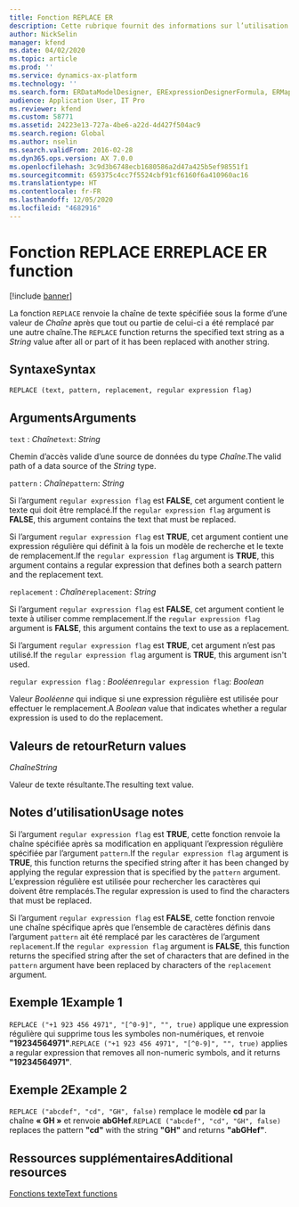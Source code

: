 ```yaml
---
title: Fonction REPLACE ER
description: Cette rubrique fournit des informations sur l’utilisation de la fonction REPLACE États électroniques (ER).
author: NickSelin
manager: kfend
ms.date: 04/02/2020
ms.topic: article
ms.prod: ''
ms.service: dynamics-ax-platform
ms.technology: ''
ms.search.form: ERDataModelDesigner, ERExpressionDesignerFormula, ERMappedFormatDesigner, ERModelMappingDesigner
audience: Application User, IT Pro
ms.reviewer: kfend
ms.custom: 58771
ms.assetid: 24223e13-727a-4be6-a22d-4d427f504ac9
ms.search.region: Global
ms.author: nselin
ms.search.validFrom: 2016-02-28
ms.dyn365.ops.version: AX 7.0.0
ms.openlocfilehash: 3c9d3b6748ecb1680586a2d47a425b5ef98551f1
ms.sourcegitcommit: 659375c4cc7f5524cbf91cf6160f6a410960ac16
ms.translationtype: HT
ms.contentlocale: fr-FR
ms.lasthandoff: 12/05/2020
ms.locfileid: "4682916"
---
```

# <a name="replace-er-function"></a><span data-ttu-id="b78a0-103">Fonction REPLACE ER</span><span class="sxs-lookup"><span data-stu-id="b78a0-103">REPLACE ER function</span></span>

[!include [banner](../includes/banner.md)]

<span data-ttu-id="b78a0-104">La fonction `REPLACE` renvoie la chaîne de texte spécifiée sous la forme d’une valeur de *Chaîne* après que tout ou partie de celui-ci a été remplacé par une autre chaîne.</span><span class="sxs-lookup"><span data-stu-id="b78a0-104">The `REPLACE` function returns the specified text string as a *String* value after all or part of it has been replaced with another string.</span></span>

## <a name="syntax"></a><span data-ttu-id="b78a0-105">Syntaxe</span><span class="sxs-lookup"><span data-stu-id="b78a0-105">Syntax</span></span>

```vb
REPLACE (text, pattern, replacement, regular expression flag)
```

## <a name="arguments"></a><span data-ttu-id="b78a0-106">Arguments</span><span class="sxs-lookup"><span data-stu-id="b78a0-106">Arguments</span></span>

<span data-ttu-id="b78a0-107">`text` : *Chaîne*</span><span class="sxs-lookup"><span data-stu-id="b78a0-107">`text`: *String*</span></span>

<span data-ttu-id="b78a0-108">Chemin d’accès valide d’une source de données du type *Chaîne*.</span><span class="sxs-lookup"><span data-stu-id="b78a0-108">The valid path of a data source of the *String* type.</span></span>

<span data-ttu-id="b78a0-109">`pattern` : *Chaîne*</span><span class="sxs-lookup"><span data-stu-id="b78a0-109">`pattern`: *String*</span></span>

<span data-ttu-id="b78a0-110">Si l’argument `regular expression flag` est **FALSE**, cet argument contient le texte qui doit être remplacé.</span><span class="sxs-lookup"><span data-stu-id="b78a0-110">If the `regular expression flag` argument is **FALSE**, this argument contains the text that must be replaced.</span></span>

<span data-ttu-id="b78a0-111">Si l’argument `regular expression flag` est **TRUE**, cet argument contient une expression régulière qui définit à la fois un modèle de recherche et le texte de remplacement.</span><span class="sxs-lookup"><span data-stu-id="b78a0-111">If the `regular expression flag` argument is **TRUE**, this argument contains a regular expression that defines both a search pattern and the replacement text.</span></span>

<span data-ttu-id="b78a0-112">`replacement` : *Chaîne*</span><span class="sxs-lookup"><span data-stu-id="b78a0-112">`replacement`: *String*</span></span>

<span data-ttu-id="b78a0-113">Si l’argument `regular expression flag` est **FALSE**, cet argument contient le texte à utiliser comme remplacement.</span><span class="sxs-lookup"><span data-stu-id="b78a0-113">If the `regular expression flag` argument is **FALSE**, this argument contains the text to use as a replacement.</span></span>

<span data-ttu-id="b78a0-114">Si l’argument `regular expression flag` est **TRUE**, cet argument n’est pas utilisé.</span><span class="sxs-lookup"><span data-stu-id="b78a0-114">If the `regular expression flag` argument is **TRUE**, this argument isn't used.</span></span>

<span data-ttu-id="b78a0-115">`regular expression flag` : *Booléen*</span><span class="sxs-lookup"><span data-stu-id="b78a0-115">`regular expression flag`: *Boolean*</span></span>

<span data-ttu-id="b78a0-116">Valeur *Booléenne* qui indique si une expression régulière est utilisée pour effectuer le remplacement.</span><span class="sxs-lookup"><span data-stu-id="b78a0-116">A *Boolean* value that indicates whether a regular expression is used to do the replacement.</span></span>

## <a name="return-values"></a><span data-ttu-id="b78a0-117">Valeurs de retour</span><span class="sxs-lookup"><span data-stu-id="b78a0-117">Return values</span></span>

<span data-ttu-id="b78a0-118">*Chaîne*</span><span class="sxs-lookup"><span data-stu-id="b78a0-118">*String*</span></span>

<span data-ttu-id="b78a0-119">Valeur de texte résultante.</span><span class="sxs-lookup"><span data-stu-id="b78a0-119">The resulting text value.</span></span>

## <a name="usage-notes"></a><span data-ttu-id="b78a0-120">Notes d’utilisation</span><span class="sxs-lookup"><span data-stu-id="b78a0-120">Usage notes</span></span>

<span data-ttu-id="b78a0-121">Si l’argument `regular expression flag` est **TRUE**, cette fonction renvoie la chaîne spécifiée après sa modification en appliquant l’expression régulière spécifiée par l’argument `pattern`.</span><span class="sxs-lookup"><span data-stu-id="b78a0-121">If the `regular expression flag` argument is **TRUE**, this function returns the specified string after it has been changed by applying the regular expression that is specified by the `pattern` argument.</span></span> <span data-ttu-id="b78a0-122">L’expression régulière est utilisée pour rechercher les caractères qui doivent être remplacés.</span><span class="sxs-lookup"><span data-stu-id="b78a0-122">The regular expression is used to find the characters that must be replaced.</span></span>

<span data-ttu-id="b78a0-123">Si l’argument `regular expression flag` est **FALSE**, cette fonction renvoie une chaîne spécifique après que l’ensemble de caractères définis dans l’argument `pattern` ait été remplacé par les caractères de l’argument `replacement`.</span><span class="sxs-lookup"><span data-stu-id="b78a0-123">If the `regular expression flag` argument is **FALSE**, this function returns the specified string after the set of characters that are defined in the `pattern` argument have been replaced by characters of the `replacement` argument.</span></span> 

## <a name="example-1"></a><span data-ttu-id="b78a0-124">Exemple 1</span><span class="sxs-lookup"><span data-stu-id="b78a0-124">Example 1</span></span>

<span data-ttu-id="b78a0-125">`REPLACE ("+1 923 456 4971", "[^0-9]", "", true)` applique une expression régulière qui supprime tous les symboles non-numériques, et renvoie **"19234564971"**.</span><span class="sxs-lookup"><span data-stu-id="b78a0-125">`REPLACE ("+1 923 456 4971", "[^0-9]", "", true)` applies a regular expression that removes all non-numeric symbols, and it returns **"19234564971"**.</span></span> 

## <a name="example-2"></a><span data-ttu-id="b78a0-126">Exemple 2</span><span class="sxs-lookup"><span data-stu-id="b78a0-126">Example 2</span></span>

<span data-ttu-id="b78a0-127">`REPLACE ("abcdef", "cd", "GH", false)` remplace le modèle **cd** par la chaîne **« GH »** et renvoie **abGHef**.</span><span class="sxs-lookup"><span data-stu-id="b78a0-127">`REPLACE ("abcdef", "cd", "GH", false)` replaces the pattern **"cd"** with the string **"GH"** and returns **"abGHef"**.</span></span>

## <a name="additional-resources"></a><span data-ttu-id="b78a0-128">Ressources supplémentaires</span><span class="sxs-lookup"><span data-stu-id="b78a0-128">Additional resources</span></span>

[<span data-ttu-id="b78a0-129">Fonctions texte</span><span class="sxs-lookup"><span data-stu-id="b78a0-129">Text functions</span></span>](er-functions-category-text.md)
